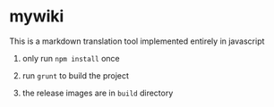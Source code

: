 # mywiki
This is a markdown translation tool implemented entirely in javascript

1. only run `npm install` once

2. run `grunt` to build the project

3. the release images are in `build` directory
